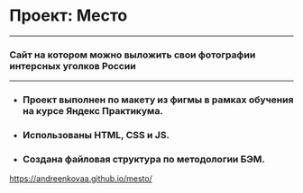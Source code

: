 # **Проект: Место**

---

### Сайт на котором можно выложить свои фотографии интерсных уголков России

---

- ### Проект выполнен по макету из фигмы в рамках обучения на курсе Яндекс Практикума.

- ### Использованы HTML, CSS и JS.

- ### Создана файловая структура по методологии БЭМ.

https://andreenkovaa.github.io/mesto/
